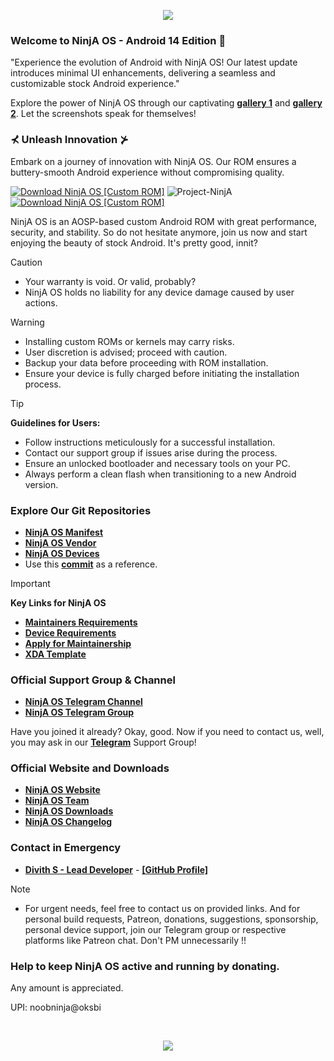 <!-- NinjA OS - Custom ROM README.md -->

<p align="center">
  <img src="https://imgur.com/Fuac6sK" />
</p>

### Welcome to NinjA OS - Android 14 Edition 📱

<p>"Experience the evolution of Android with NinjA OS! Our latest update introduces minimal UI enhancements, delivering a seamless and customizable stock Android experience."</p>

Explore the power of NinjA OS through our captivating [**gallery 1**](https://www.buymeacoffee.com/uglykid/gallery) and [**gallery 2**](https://projectninjaos.com/gallery). Let the screenshots speak for themselves!

### ⊀ Unleash Innovation ⊁

Embark on a journey of innovation with NinjA OS. Our ROM ensures a buttery-smooth Android experience without compromising quality.

[![Download NinjA OS [Custom ROM]](https://img.shields.io/sourceforge/dm/ninja-os.svg)](https://projectninjaos.com/download) <img src="https://komarev.com/ghpvc/?username=Project-NinjA&style=flat-square" alt="Project-NinjA" />  [![Download NinjA OS [Custom ROM]](https://img.shields.io/sourceforge/dt/ninja-os.svg)](https://projectninjaos.com/download) 

NinjA OS is an AOSP-based custom Android ROM with great performance, security, and stability. So do not hesitate anymore, join us now and start enjoying the beauty of stock Android. It's pretty good, innit?

> [!CAUTION]
> - Your warranty is void. Or valid, probably?
> - NinjA OS holds no liability for any device damage caused by user actions.

> [!Warning]
> * Installing custom ROMs or kernels may carry risks.
> * User discretion is advised; proceed with caution.
> * Backup your data before proceeding with ROM installation.
> * Ensure your device is fully charged before initiating the installation process.

> [!Tip]
> **Guidelines for Users:**  
> * Follow instructions meticulously for a successful installation.
> * Contact our support group if issues arise during the process.
> * Ensure an unlocked bootloader and necessary tools on your PC.
> * Always perform a clean flash when transitioning to a new Android version.

### Explore Our Git Repositories
* [**NinjA OS Manifest**](https://github.com/Project-NinjA/manifest)
* [**NinjA OS Vendor**](https://github.com/Project-NinjA/vendor_aosp)
* [**NinjA OS Devices**](https://github.com/ProjectNinjA-Devices)
* Use this [**commit**](https://github.com/ProjectNinjA-Devices/device_xiaomi_sweet/commit/7e3fd483f02bf4f8a5d23c35b6f1692aec35a2fb) as a reference.

> [!Important]
> **Key Links for NinjA OS**
> * [**Maintainers Requirements**](https://projectninjaos.com/documentation)
> * [**Device Requirements**](https://projectninjaos.com/documentation)
> * [**Apply for Maintainership**](https://docs.google.com/forms/d/1eme8i0nXFNpv2fEfbskoANIwLUGy4KcYXssluWv6obE)
> * [**XDA Template**](https://raw.githubusercontent.com/Project-NinjA/docs/Tiramisu/xda_template.txt)

### Official Support Group & Channel
 * [**NinjA OS Telegram Channel**](https://telegram.me/noobninja_os)
 * [**NinjA OS Telegram Group**](https://telegram.me/noobninja_os)
 
Have you joined it already? Okay, good. Now if you need to contact us, well, you may ask in our [**Telegram**](https://telegram.me/noobninja_os) Support Group!

### Official Website and Downloads
 * [**NinjA OS Website**](https://projectninjaos.com/)
 * [**NinjA OS Team**](https://projectninjaos.com/team)
 * [**NinjA OS Downloads**](https://projectninjaos.com/download)
 * [**NinjA OS Changelog**](https://projectninjaos.com/changelog)

### Contact in Emergency
* [**Divith S - Lead Developer**](https://telegram.me/nooobninja) - [**[GitHub Profile]**](https://github.com/yourgithubusername)

> [!Note] 
> * For urgent needs, feel free to contact us on provided links. And for personal build requests, Patreon, donations, suggestions, sponsorship, personal device support, join our Telegram group or respective platforms like Patreon chat. Don't PM unnecessarily !!

### Help to keep NinjA OS active and running by donating. 
Any amount is appreciated. 

UPI: noobninja@oksbi

<br>

<p align="center">
  <img src="https://i.imgur.com/zY1Znpm.png" />
</p>
